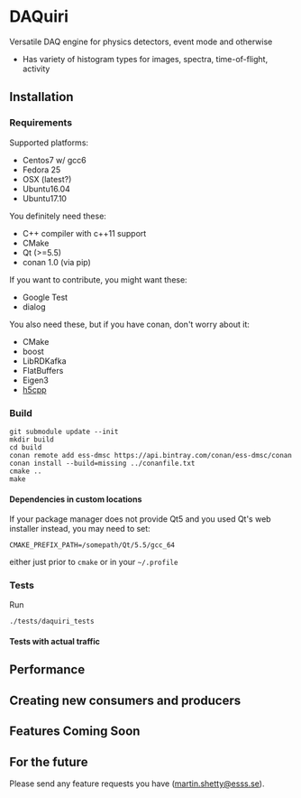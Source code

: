 # DAQuiri
Versatile DAQ engine for physics detectors, event mode and otherwise

- Has variety of histogram types for images, spectra, time-of-flight, activity

## Installation

### Requirements

Supported platforms:
- Centos7 w/ gcc6
- Fedora 25
- OSX (latest?)
- Ubuntu16.04
- Ubuntu17.10

You definitely need these:
- C++ compiler with c++11 support
- CMake
- Qt  (>=5.5)
- conan 1.0 (via pip)

If you want to contribute, you might want these:
- Google Test
- dialog

You also need these, but if you have conan, don't worry about it:
- CMake
- boost
- LibRDKafka
- FlatBuffers
- Eigen3
- [h5cpp](https://github.com/ess-dmsc/h5cpp)


### Build

```
git submodule update --init
mkdir build
cd build
conan remote add ess-dmsc https://api.bintray.com/conan/ess-dmsc/conan
conan install --build=missing ../conanfile.txt
cmake ..
make
```

#### Dependencies in custom locations

If your package manager does not provide Qt5 and you used Qt's web installer instead, you may need to set:
```
CMAKE_PREFIX_PATH=/somepath/Qt/5.5/gcc_64
```
either just prior to `cmake` or in your `~/.profile`

### Tests

Run
```
./tests/daquiri_tests
```

#### Tests with actual traffic

## Performance

## Creating new consumers and producers

## Features Coming Soon

## For the future

Please send any feature requests you have (martin.shetty@esss.se).
